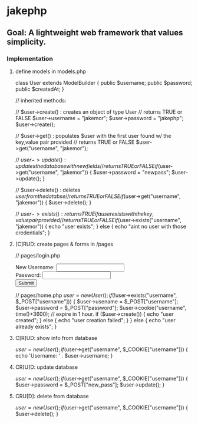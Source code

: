 # jakephp

## Goal: A lightweight web framework that values simplicity. 
### Implementation
1) define models in models.php

	class User extends ModelBuilder {
		public $username;
		public $password;
		public $createdAt;
	}

	// inherited methods:
	
	// $user->create() : creates an object of type User
	// returns TRUE or FALSE
		$user->username = "jakemor"; 
		$user->password = "jakephp";
		$user->create();

	// $user->get() : populates $user with the first user found w/ the key,value pair provided 
	// returns TRUE or FALSE
		$user->get("username", "jakemor"); 

	// $user->update() : updates the database with new fields
	// returns TRUE or FALSE
		if ($user->get("username", "jakemor")) {
			$user->password = "newpass";
			$user->update();
		}
	
	// $user->delete() : deletes $user from the databse
	// returns TRUE or FALSE
		if ($user->get("username", "jakemor")) {
			$user->delete();
		}

	// $user->exists() : returns TRUE if a user exists with the key,value pair provided
	// returns TRUE or FALSE
		if ($user->exists("username", "jakemor")) {
			echo "user exists";
		} else {
			echo "aint no user with those credentials";
		}


2) [C]RUD:	create pages & forms in /pages

	// pages/login.php
	<form action="home" method="post">
		New Username: <input type="text" name="username"><br>
		Password: <input type="password" name="password"><br>
		<input type="submit">
	</form>

	// pages/home.php
	$user = new User();
	if (!$user->exists("username", $_POST["username"])) { 
		$user->usename = $_POST["username"];
		$user->password = $_POST["password"];
		$user->cookie("username", time()+3600); // expire in 1 hour. 
		if ($user->create()) {
			echo "user created"; 
		} else {
			echo "user creation failed";
		}
	} else {
		echo "user already exists"; 
	}

3) C[R]UD:	show info from database

	$user = new User();
	if ($user->get("username", $_COOKIE["username"])) {
		echo 'Username: ' . $user->username; 
	}

4) CR[U]D:	update database

	$user = new User();
	if ($user->get("username", $_COOKIE["username"])) {
		$user->password = $_POST["new_pass"];
		$user->update(); 
	}

5) CRU[D]:	delete from database

	$user = new User();
	if ($user->get("username", $_COOKIE["username"])) {
		$user->delete(); 
	}
	





